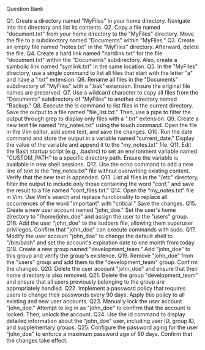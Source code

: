 Question Bank

Q1. 	Create a directory named "MyFiles" in your home directory. Navigate into this directory and list its contents.
Q2. 	Copy a file named "document.txt" from your home directory to the "MyFiles" directory. Move the file to a subdirectory named "Documents" within "MyFiles."
Q3. 	Create an empty file named "notes.txt" in the "MyFiles" directory. Afterward, delete the file.
Q4. 	Create a hard link named "hardlink.txt" for the file "document.txt" within the "Documents" subdirectory. Also, create a symbolic link named "symlink.txt" in the same location.
Q5. 	In the "MyFiles" directory, use a single command to list all files that start with the letter "a" and have a ".txt" extension.
Q6. 	Rename all files in the "Documents" subdirectory of "MyFiles" with a ".bak" extension. Ensure the original file names are preserved.
Q7. 	Use a wildcard character to copy all files from the "Documents" subdirectory of "MyFiles" to another directory named "Backup."
Q8. 	Execute the ls command to list files in the current directory. Save the output to a file named "file_list.txt." Then, use a pipe to filter the output through grep to display only files with a ".txt" extension.
Q9. 	Create a new text file named "my_notes.txt" using the touch command. Open the file in the Vim editor, add some text, and save the changes.
Q10. 	Run the date command and store the output in a variable named "current_date." Display the value of the variable and append it to the "my_notes.txt" file.
Q11. 	Edit the Bash startup script (e.g., .bashrc) to set an environment variable named "CUSTOM_PATH" to a specific directory path. Ensure the variable is available in new shell sessions.
Q12. 	Use the echo command to add a new line of text to the "my_notes.txt" file without overwriting existing content. Verify that the new text is appended.
Q13. 	List all files in the "/etc" directory, filter the output to include only those containing the word "conf," and save the result to a file named "conf_files.txt."
Q14. 	Open the "my_notes.txt" file in Vim. Use Vim's search and replace functionality to replace all occurrences of the word "important" with "critical." Save the changes.
Q15. 	Create a new user account named "john_doe." Set the user's home directory to "/home/john_doe" and assign the user to the "users" group.
Q16. 	Add the user "john_doe" to the sudoers file, allowing them superuser privileges. Confirm that "john_doe" can execute commands with sudo.
Q17. 	Modify the user account "john_doe" to change the default shell to "/bin/bash" and set the account's expiration date to one month from today.
Q18. 	Create a new group named "development_team." Add "john_doe" to this group and verify the group's existence.
Q19.	Remove "john_doe" from the "users" group and add them to the "development_team" group. Confirm the changes.
Q20. 	Delete the user account "john_doe" and ensure that their home directory is also removed.
Q21. 	Delete the group "development_team" and ensure that all users previously belonging to the group are appropriately handled.
Q22. 	Implement a password policy that requires users to change their passwords every 90 days. Apply this policy to all existing and new user accounts.
Q23. 	Manually lock the user account "john_doe." Attempt to log in as "john_doe" to confirm that the account is locked. Then, unlock the account.
Q24. 	Use the id command to display detailed information about the "john_doe" user, including user ID, group ID, and supplementary groups.
Q25. 	Configure the password aging for the user "john_doe" to enforce a maximum password age of 60 days. Confirm that the changes take effect.

